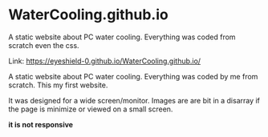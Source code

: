 # WaterCooling.github.io
A static website about PC water cooling. Everything was coded from scratch even the css. 

Link: https://eyeshield-0.github.io/WaterCooling.github.io/

A static website about PC water cooling. Everything was coded by me from scratch. This my first website. 


It was designed for a wide screen/monitor. Images are are bit in a disarray if the page is minimize or viewed on a small screen. 

**it is not responsive** 


